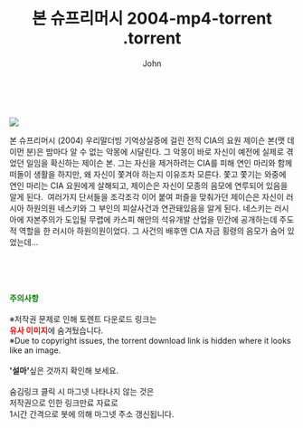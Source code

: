 ﻿---
layout: post
title:  "                   본 슈프리머시 2004-mp4-torrent                .torrent"
author: John
categories: [ 영화 ]
tags: [  ]
image: https://torrentrj57.com/uploadfile/full/379a1284ff9b266779cc82dddf5de007b04d1798.jpg 
description: "                   본 슈프리머시 2004-mp4-torrent                 torrent 정보 공유"
toc: true
toc_sticky: true
---

<br>
<p><img src="https://torrentrj57.com/uploadfile/full/379a1284ff9b266779cc82dddf5de007b04d1798.jpg"/></p>
 본 슈프리머시 (2004) 우리말더빙 기억상실증에 걸린 전직 CIA의 요원 제이슨 본(맷 데이먼 분)은 밤마다 알 수 없는 악몽에 시달린다. 그 악몽이 바로 자신이 예전에 실제로 겪었던 일임을 확신하는 제이슨 본. 그는 자신을 제거하려는 CIA를 피해 연인 마리와 함께 떠돌이 생활을 하지만, 왜 자신이 쫓겨야 하는지 이유조차 모른다. 쫓고 쫓기는 와중에 연인 마리는 CIA 요원에게 살해되고, 제이슨은 자신이 모종의 음모에 연루되어 있음을 알게 된다.  여러가지 단서들을 조각조각 이어 붙여 퍼즐을 맞춰가던 제이슨은 자신이 러시아 하원의원 네스키와 그 부인의 피살사건과 연관돼있음을 알게 된다. 네스키는 러시아에 자본주의가 도입될 무렵에 카스피 해안의 석유개발 산업을 민간에 공개하는데 주도적 역할을 한 러시아 하원의원이었다. 그 사건의 배후엔 CIA 자금 횡령의 음모가 숨어 있었는데... 
    
<br><br><br>
<p data-ke-size="size16"><b><span style="color: green;">주의사항</span></b><br /><br />※저작권 문제로 인해 토렌트 다운로드 링크는<br /><b><span style="color: red;">유사 이미지</span></b>에 숨겨뒀습니다.<br />※Due to copyright issues, the torrent download link is hidden where it looks like an image.<br /><br /><b>'설마'</b>싶은 것까지 확인해 보세요.<br /><br />숨김링크 클릭 시 마그넷 나타나지 않는 것은<br />저작권으로 인한 링크만료 자료로<br />1시간 간격으로 봇에 의해 마그넷 주소 갱신됩니다.</p>
